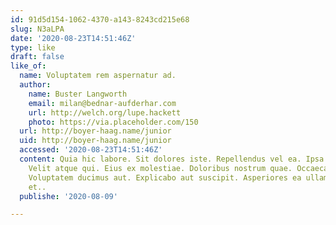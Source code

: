 ```yaml
---
id: 91d5d154-1062-4370-a143-8243cd215e68
slug: N3aLPA
date: '2020-08-23T14:51:46Z'
type: like
draft: false
like_of:
  name: Voluptatem rem aspernatur ad.
  author:
    name: Buster Langworth
    email: milan@bednar-aufderhar.com
    url: http://welch.org/lupe.hackett
    photo: https://via.placeholder.com/150
  url: http://boyer-haag.name/junior
  uid: http://boyer-haag.name/junior
  accessed: '2020-08-23T14:51:46Z'
  content: Quia hic labore. Sit dolores iste. Repellendus vel ea. Ipsa possimus reiciendis.
    Velit atque qui. Eius ex molestiae. Doloribus nostrum quae. Occaecati amet neque.
    Voluptatem ducimus aut. Explicabo aut suscipit. Asperiores ea ullam. Aliquid totam
    et..
  publishe: '2020-08-09'

---
```




